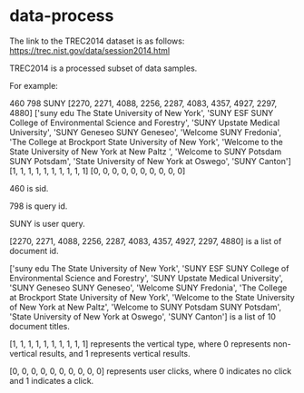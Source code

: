 # data-process

The link to the TREC2014 dataset is as follows: https://trec.nist.gov/data/session2014.html

TREC2014 is a processed subset of data samples.

For example:

460	798	SUNY	[2270, 2271, 4088, 2256, 2287, 4083, 4357, 4927, 2297, 4880]	['suny edu   The State University of New York', 'SUNY ESF  SUNY College of Environmental Science and Forestry', 'SUNY Upstate Medical University', 'SUNY Geneseo   SUNY Geneseo', 'Welcome   SUNY Fredonia', 'The College at Brockport  State University of New York', 'Welcome to the State University of New York at New Paltz ', 'Welcome to SUNY Potsdam   SUNY Potsdam', 'State University of New York at Oswego', 'SUNY Canton']	[1, 1, 1, 1, 1, 1, 1, 1, 1, 1]	[0, 0, 0, 0, 0, 0, 0, 0, 0, 0]

460 is sid.

798 is query id.

SUNY is user query.

[2270, 2271, 4088, 2256, 2287, 4083, 4357, 4927, 2297, 4880] is a list of document id.

['suny edu The State University of New York', 'SUNY ESF SUNY College of Environmental Science and Forestry', 'SUNY Upstate Medical University', 'SUNY Geneseo SUNY Geneseo', 'Welcome SUNY Fredonia', 'The College at Brockport State University of New York', 'Welcome to the State University of New York at New Paltz', 'Welcome to SUNY Potsdam SUNY Potsdam', 'State University of New York at Oswego', 'SUNY Canton'] is a list of 10 document titles.

[1, 1, 1, 1, 1, 1, 1, 1, 1, 1] represents the vertical type, where 0 represents non-vertical results, and 1 represents vertical results.

[0, 0, 0, 0, 0, 0, 0, 0, 0, 0] represents user clicks, where 0 indicates no click and 1 indicates a click.

